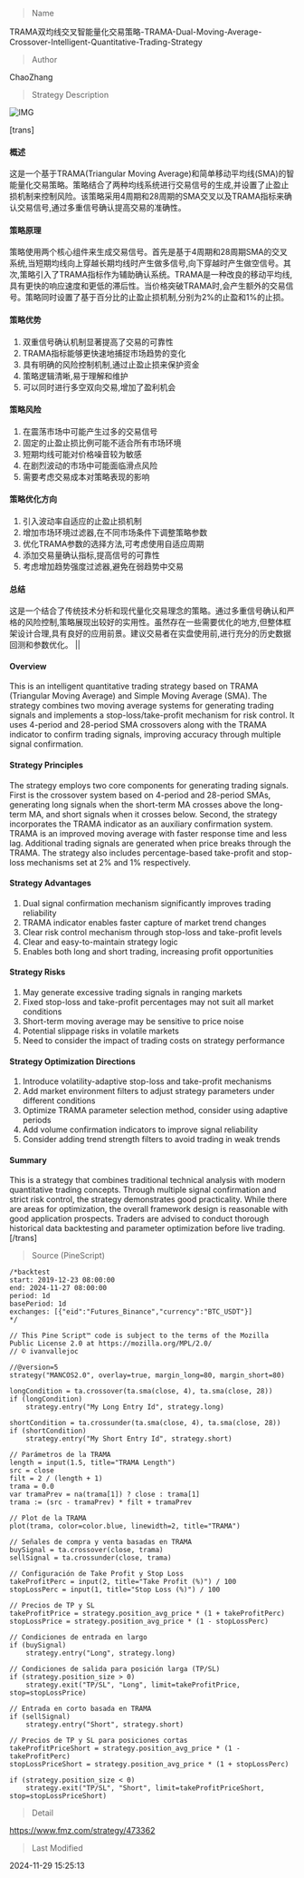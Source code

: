 
> Name

TRAMA双均线交叉智能量化交易策略-TRAMA-Dual-Moving-Average-Crossover-Intelligent-Quantitative-Trading-Strategy

> Author

ChaoZhang

> Strategy Description

![IMG](https://www.fmz.com/upload/asset/b96cda544c89fb0d25.png)

[trans]
#### 概述
这是一个基于TRAMA(Triangular Moving Average)和简单移动平均线(SMA)的智能量化交易策略。策略结合了两种均线系统进行交易信号的生成,并设置了止盈止损机制来控制风险。该策略采用4周期和28周期的SMA交叉以及TRAMA指标来确认交易信号,通过多重信号确认提高交易的准确性。

#### 策略原理
策略使用两个核心组件来生成交易信号。首先是基于4周期和28周期SMA的交叉系统,当短期均线向上穿越长期均线时产生做多信号,向下穿越时产生做空信号。其次,策略引入了TRAMA指标作为辅助确认系统。TRAMA是一种改良的移动平均线,具有更快的响应速度和更低的滞后性。当价格突破TRAMA时,会产生额外的交易信号。策略同时设置了基于百分比的止盈止损机制,分别为2%的止盈和1%的止损。

#### 策略优势
1. 双重信号确认机制显著提高了交易的可靠性
2. TRAMA指标能够更快速地捕捉市场趋势的变化
3. 具有明确的风险控制机制,通过止盈止损来保护资金
4. 策略逻辑清晰,易于理解和维护
5. 可以同时进行多空双向交易,增加了盈利机会

#### 策略风险
1. 在震荡市场中可能产生过多的交易信号
2. 固定的止盈止损比例可能不适合所有市场环境
3. 短期均线可能对价格噪音较为敏感
4. 在剧烈波动的市场中可能面临滑点风险
5. 需要考虑交易成本对策略表现的影响

#### 策略优化方向
1. 引入波动率自适应的止盈止损机制
2. 增加市场环境过滤器,在不同市场条件下调整策略参数
3. 优化TRAMA参数的选择方法,可考虑使用自适应周期
4. 添加交易量确认指标,提高信号的可靠性
5. 考虑增加趋势强度过滤器,避免在弱趋势中交易

#### 总结
这是一个结合了传统技术分析和现代量化交易理念的策略。通过多重信号确认和严格的风险控制,策略展现出较好的实用性。虽然存在一些需要优化的地方,但整体框架设计合理,具有良好的应用前景。建议交易者在实盘使用前,进行充分的历史数据回测和参数优化。 || 

#### Overview
This is an intelligent quantitative trading strategy based on TRAMA (Triangular Moving Average) and Simple Moving Average (SMA). The strategy combines two moving average systems for generating trading signals and implements a stop-loss/take-profit mechanism for risk control. It uses 4-period and 28-period SMA crossovers along with the TRAMA indicator to confirm trading signals, improving accuracy through multiple signal confirmation.

#### Strategy Principles
The strategy employs two core components for generating trading signals. First is the crossover system based on 4-period and 28-period SMAs, generating long signals when the short-term MA crosses above the long-term MA, and short signals when it crosses below. Second, the strategy incorporates the TRAMA indicator as an auxiliary confirmation system. TRAMA is an improved moving average with faster response time and less lag. Additional trading signals are generated when price breaks through the TRAMA. The strategy also includes percentage-based take-profit and stop-loss mechanisms set at 2% and 1% respectively.

#### Strategy Advantages
1. Dual signal confirmation mechanism significantly improves trading reliability
2. TRAMA indicator enables faster capture of market trend changes
3. Clear risk control mechanism through stop-loss and take-profit levels
4. Clear and easy-to-maintain strategy logic
5. Enables both long and short trading, increasing profit opportunities

#### Strategy Risks
1. May generate excessive trading signals in ranging markets
2. Fixed stop-loss and take-profit percentages may not suit all market conditions
3. Short-term moving average may be sensitive to price noise
4. Potential slippage risks in volatile markets
5. Need to consider the impact of trading costs on strategy performance

#### Strategy Optimization Directions
1. Introduce volatility-adaptive stop-loss and take-profit mechanisms
2. Add market environment filters to adjust strategy parameters under different conditions
3. Optimize TRAMA parameter selection method, consider using adaptive periods
4. Add volume confirmation indicators to improve signal reliability
5. Consider adding trend strength filters to avoid trading in weak trends

#### Summary
This is a strategy that combines traditional technical analysis with modern quantitative trading concepts. Through multiple signal confirmation and strict risk control, the strategy demonstrates good practicality. While there are areas for optimization, the overall framework design is reasonable with good application prospects. Traders are advised to conduct thorough historical data backtesting and parameter optimization before live trading.[/trans]



> Source (PineScript)

``` pinescript
/*backtest
start: 2019-12-23 08:00:00
end: 2024-11-27 08:00:00
period: 1d
basePeriod: 1d
exchanges: [{"eid":"Futures_Binance","currency":"BTC_USDT"}]
*/

// This Pine Script™ code is subject to the terms of the Mozilla Public License 2.0 at https://mozilla.org/MPL/2.0/
// © ivanvallejoc

//@version=5
strategy("MANCOS2.0", overlay=true, margin_long=80, margin_short=80)

longCondition = ta.crossover(ta.sma(close, 4), ta.sma(close, 28))
if (longCondition)
    strategy.entry("My Long Entry Id", strategy.long)

shortCondition = ta.crossunder(ta.sma(close, 4), ta.sma(close, 28))
if (shortCondition)
    strategy.entry("My Short Entry Id", strategy.short)

// Parámetros de la TRAMA
length = input(1.5, title="TRAMA Length")
src = close
filt = 2 / (length + 1)
trama = 0.0
var tramaPrev = na(trama[1]) ? close : trama[1]
trama := (src - tramaPrev) * filt + tramaPrev

// Plot de la TRAMA
plot(trama, color=color.blue, linewidth=2, title="TRAMA")

// Señales de compra y venta basadas en TRAMA
buySignal = ta.crossover(close, trama)
sellSignal = ta.crossunder(close, trama)

// Configuración de Take Profit y Stop Loss
takeProfitPerc = input(2, title="Take Profit (%)") / 100
stopLossPerc = input(1, title="Stop Loss (%)") / 100

// Precios de TP y SL
takeProfitPrice = strategy.position_avg_price * (1 + takeProfitPerc)
stopLossPrice = strategy.position_avg_price * (1 - stopLossPerc)

// Condiciones de entrada en largo
if (buySignal)
    strategy.entry("Long", strategy.long)

// Condiciones de salida para posición larga (TP/SL)
if (strategy.position_size > 0)
    strategy.exit("TP/SL", "Long", limit=takeProfitPrice, stop=stopLossPrice)

// Entrada en corto basada en TRAMA
if (sellSignal)
    strategy.entry("Short", strategy.short)

// Precios de TP y SL para posiciones cortas
takeProfitPriceShort = strategy.position_avg_price * (1 - takeProfitPerc)
stopLossPriceShort = strategy.position_avg_price * (1 + stopLossPerc)

if (strategy.position_size < 0)
    strategy.exit("TP/SL", "Short", limit=takeProfitPriceShort, stop=stopLossPriceShort)

```

> Detail

https://www.fmz.com/strategy/473362

> Last Modified

2024-11-29 15:25:13
